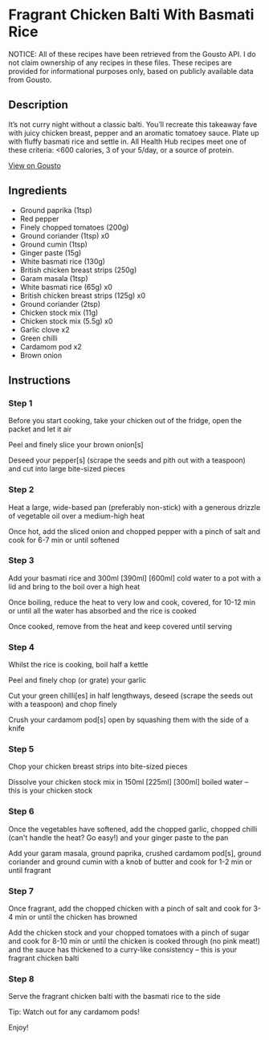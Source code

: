 # Fragrant Chicken Balti With Basmati Rice

NOTICE: All of these recipes have been retrieved from the Gousto API. I do not claim ownership of any recipes in these files. These recipes are provided for informational purposes only, based on publicly available data from Gousto.

## Description

It’s not curry night without a classic balti. You’ll recreate this takeaway fave with juicy chicken breast, pepper and an aromatic tomatoey sauce. Plate up with fluffy basmati rice and settle in. All Health Hub recipes meet one of these criteria: <600 calories, 3 of your 5/day, or a source of protein.

[View on Gousto](https://www.gousto.co.uk/recipes/cookbook/bangin-chicken-balti)

## Ingredients

- Ground paprika (1tsp)
- Red pepper
- Finely chopped tomatoes (200g)
- Ground coriander (1tsp) x0
- Ground cumin (1tsp)
- Ginger paste (15g)
- White basmati rice (130g)
- British chicken breast strips (250g)
- Garam masala (1tsp)
- White basmati rice (65g) x0
- British chicken breast strips (125g) x0
- Ground coriander (2tsp)
- Chicken stock mix (11g)
- Chicken stock mix (5.5g) x0
- Garlic clove x2
- Green chilli
- Cardamom pod x2
- Brown onion

## Instructions


### Step 1

Before you start cooking, take your chicken out of the fridge, open the packet and let it air

Peel and finely slice your brown onion[s]

Deseed your pepper[s] (scrape the seeds and pith out with a teaspoon) and cut into large bite-sized pieces


### Step 2

Heat a large, wide-based pan (preferably non-stick) with a generous drizzle of vegetable oil over a medium-high heat

Once hot, add the sliced onion and chopped pepper with a pinch of salt and cook for 6-7 min or until softened


### Step 3

Add your basmati rice and 300ml<span class="text-purple"> [390ml] <span class="text-danger">[600ml]</span> </span>cold water to a pot with a lid and bring to the boil over a high heat

Once boiling, reduce the heat to very low and cook, covered, for 10-12 min or until all the water has absorbed and the rice is cooked

Once cooked, remove from the heat and keep covered until serving


### Step 4

Whilst the rice is cooking, boil half a kettle

Peel and finely chop (or grate) your garlic

Cut your green chilli[es] in half lengthways, deseed (scrape the seeds out with a teaspoon) and chop finely

Crush your cardamom pod[s] open by squashing them with the side of a knife


### Step 5

Chop your chicken breast strips into bite-sized pieces

Dissolve your chicken stock mix in 150ml <span class="text-purple">[225ml] </span><span class="text-danger">[300ml] </span>boiled water – this is your chicken stock


### Step 6

Once the vegetables have softened, add the chopped garlic, chopped chilli (can't handle the heat? Go easy!) and your ginger paste to the pan

Add your garam masala, ground paprika, crushed cardamom pod[s], ground coriander and ground cumin with a knob of butter and cook for 1-2 min or until fragrant


### Step 7

Once fragrant, add the chopped chicken with a pinch of salt and cook for 3-4 min or until the chicken has browned

Add the chicken stock and your chopped tomatoes with a pinch of sugar and cook for 8-10 min or until the chicken is cooked through (no pink meat!) and the sauce has thickened to a curry-like consistency – this is your fragrant chicken balti

### Step 8

Serve the fragrant chicken balti with the basmati rice to the side

Tip: Watch out for any cardamom pods!

Enjoy!

